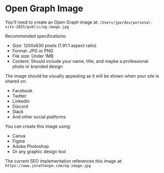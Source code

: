 # Open Graph Image

You'll need to create an Open Graph image at:
`/Users/jpe/dev/personal-site-2025/public/og-image.jpg`

Recommended specifications:
- Size: 1200x630 pixels (1.91:1 aspect ratio)
- Format: JPG or PNG
- File size: Under 1MB
- Content: Should include your name, title, and maybe a professional photo or branded design

The image should be visually appealing as it will be shown when your site is shared on:
- Facebook
- Twitter
- LinkedIn
- Discord
- Slack
- And other social platforms

You can create this image using:
- Canva
- Figma
- Adobe Photoshop
- Or any graphic design tool

The current SEO implementation references this image at:
`https://www.jonathanpe.com/og-image.jpg`
